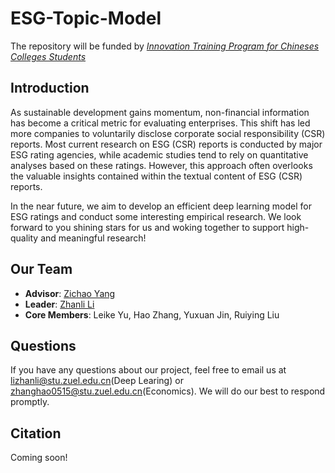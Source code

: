 # ESG-Topic-Model
The repository will be funded by *[Innovation Training Program for Chineses Colleges Students](http://gjcxcy.bjtu.edu.cn/index.aspx)*
## Introduction
As sustainable development gains momentum, non-financial information has become a critical metric for evaluating enterprises. This shift has led more companies to voluntarily disclose corporate social responsibility (CSR) reports. Most current research on ESG (CSR) reports is conducted by major ESG rating agencies, while academic studies tend to rely on quantitative analyses based on these ratings. However, this approach often overlooks the valuable insights contained within the textual content of ESG (CSR) reports.

In the near future, we aim to develop an efficient deep learning model for ESG ratings and conduct some interesting empirical research. We look forward to you shining stars for us and
woking together to support high-quality and meaningful research!

## Our Team
- **Advisor**: [Zichao Yang](yzc.me)
- **Leader**: [Zhanli Li](https://scholar.google.com/citations?user=LW5bAdAAAAAJ&hl=en&oi=sra)
- **Core Members**: Leike Yu, Hao Zhang, Yuxuan Jin, Ruiying Liu

## Questions
If you have any questions about our project, feel free to email us at lizhanli@stu.zuel.edu.cn(Deep Learing) or zhanghao0515@stu.zuel.edu.cn(Economics). We will do our best to respond promptly.

## Citation
Coming soon!

